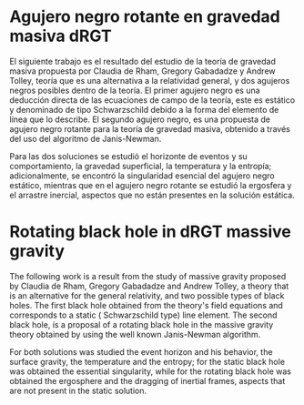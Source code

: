# Agujero negro rotante en gravedad masiva dRGT

El siguiente trabajo es el resultado del estudio de la teoría de gravedad masiva propuesta por Claudia de Rham, Gregory Gabadadze y Andrew Tolley, teoría que es una alternativa a la relatividad general, y dos agujeros negros posibles dentro de la teoría. El primer agujero negro es una deducción directa de las ecuaciones de campo de la teoría, este es estático y denominado de tipo Schwarzschild debido a la forma del elemento de línea que lo describe. El segundo agujero negro, es una propuesta de agujero negro rotante para la teoría de gravedad masiva, obtenido a través del uso del algoritmo de Janis-Newman.

Para las dos soluciones se estudió el horizonte de eventos y su comportamiento, la gravedad superficial, la temperatura y la entropía; adicionalmente, se encontró la singularidad esencial del agujero negro estático, mientras que en el agujero negro rotante se estudió la ergosfera y el arrastre inercial, aspectos que no están presentes en la solución estática.

# Rotating black hole in dRGT massive gravity

The following work is a result from the study of massive gravity proposed by Claudia de Rham, Gregory Gabadadze and Andrew Tolley, a theory that is an alternative for the general relativity, and two possible types of black holes. The first black hole obtained from the theory's field equations and corresponds to a static  ( Schwarzschild type) line element. The second black hole, is a proposal of a rotating black hole in the massive gravity theory obtained by using the well known Janis-Newman algorithm.

For both solutions was studied the event horizon and his behavior, the surface gravity, the temperature and the entropy; for the static black hole was obtained the essential singularity, while for the rotating black hole was obtained the ergosphere and the dragging of inertial frames, aspects that are not present in the static solution.
